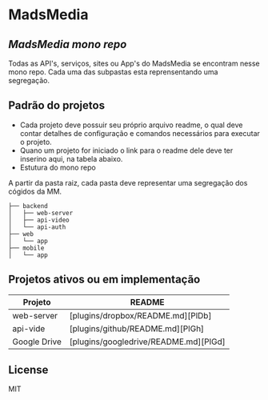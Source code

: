 # MadsMedia
## _MadsMedia mono repo_
Todas as API's, serviços, sites ou App's do MadsMedia se encontram nesse mono repo.
Cada uma das subpastas esta reprensentando uma segregação.

## Padrão do projetos
- Cada projeto deve possuir seu próprio arquivo readme, o qual deve contar detalhes de configuração
e comandos necessários para executar o projeto.
- Quano um projeto for iniciado o link para o readme dele deve ter inserino aqui, na tabela abaixo.
- Estutura do mono repo

A partir da pasta raiz, cada pasta deve representar uma segregação dos cógidos da MM.
```
├── backend
│   ├── web-server
│   ├── api-video
│   └── api-auth
├── web
│   └── app
├── mobile 
│   └── app

```


## Projetos ativos ou em implementação
| Projeto | README |
| ------ | ------ |
| web-server | [plugins/dropbox/README.md][PlDb] |
| api-vide | [plugins/github/README.md][PlGh] |
| Google Drive | [plugins/googledrive/README.md][PlGd] |


## License

MIT